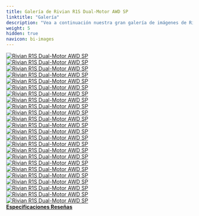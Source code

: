 ```yaml
---
title: Galería de Rivian R1S Dual-Motor AWD SP
linktitle: "Galería"
description: "Vea a continuación nuestra gran galería de imágenes de Rivian R1S Dual-Motor AWD SP. Haga clic en las imágenes para versiones en alta resolución."
weight: 5
hidden: true
navicon: bi-images
---
```

<!-- markdownlint-disable MD033 -->
<div class="row" id ="my-gallery">
	<div class="pswp-grid-item col-6 col-md-4">
		<a href="https://media.evkx.net/multimedia/models/rivian/r1/r1s_dual-motor_awd_sp/chargeport_1.jpg"
data-pswp-src="https://media.evkx.net/multimedia/models/rivian/r1/r1s_dual-motor_awd_sp/chargeport_1.jpg"
data-pswp-width="2880"
data-pswp-height="1920" 
target="_blank">
			<img src="https://media.evkx.net/multimedia/models/rivian/r1/r1s_dual-motor_awd_sp/chargeport_1_xst.jpg" alt="Rivian R1S Dual-Motor AWD SP" class="img-fluid " />
		</a>
	</div>
	<div class="pswp-grid-item col-6 col-md-4">
		<a href="https://media.evkx.net/multimedia/models/rivian/r1/r1s_dual-motor_awd_sp/details_1.jpg"
data-pswp-src="https://media.evkx.net/multimedia/models/rivian/r1/r1s_dual-motor_awd_sp/details_1.jpg"
data-pswp-width="2880"
data-pswp-height="1920" 
target="_blank">
			<img src="https://media.evkx.net/multimedia/models/rivian/r1/r1s_dual-motor_awd_sp/details_1_xst.jpg" alt="Rivian R1S Dual-Motor AWD SP" class="img-fluid " />
		</a>
	</div>
	<div class="pswp-grid-item col-6 col-md-4">
		<a href="https://media.evkx.net/multimedia/models/rivian/r1/r1s_dual-motor_awd_sp/details_2.jpg"
data-pswp-src="https://media.evkx.net/multimedia/models/rivian/r1/r1s_dual-motor_awd_sp/details_2.jpg"
data-pswp-width="2880"
data-pswp-height="1920" 
target="_blank">
			<img src="https://media.evkx.net/multimedia/models/rivian/r1/r1s_dual-motor_awd_sp/details_2_xst.jpg" alt="Rivian R1S Dual-Motor AWD SP" class="img-fluid " />
		</a>
	</div>
	<div class="pswp-grid-item col-6 col-md-4">
		<a href="https://media.evkx.net/multimedia/models/rivian/r1/r1s_dual-motor_awd_sp/exterior_1.jpg"
data-pswp-src="https://media.evkx.net/multimedia/models/rivian/r1/r1s_dual-motor_awd_sp/exterior_1.jpg"
data-pswp-width="2880"
data-pswp-height="1920" 
target="_blank">
			<img src="https://media.evkx.net/multimedia/models/rivian/r1/r1s_dual-motor_awd_sp/exterior_1_xst.jpg" alt="Rivian R1S Dual-Motor AWD SP" class="img-fluid " />
		</a>
	</div>
	<div class="pswp-grid-item col-6 col-md-4">
		<a href="https://media.evkx.net/multimedia/models/rivian/r1/r1s_dual-motor_awd_sp/exterior_2.jpg"
data-pswp-src="https://media.evkx.net/multimedia/models/rivian/r1/r1s_dual-motor_awd_sp/exterior_2.jpg"
data-pswp-width="2880"
data-pswp-height="1920" 
target="_blank">
			<img src="https://media.evkx.net/multimedia/models/rivian/r1/r1s_dual-motor_awd_sp/exterior_2_xst.jpg" alt="Rivian R1S Dual-Motor AWD SP" class="img-fluid " />
		</a>
	</div>
	<div class="pswp-grid-item col-6 col-md-4">
		<a href="https://media.evkx.net/multimedia/models/rivian/r1/r1s_dual-motor_awd_sp/exterior_3.jpg"
data-pswp-src="https://media.evkx.net/multimedia/models/rivian/r1/r1s_dual-motor_awd_sp/exterior_3.jpg"
data-pswp-width="2880"
data-pswp-height="1920" 
target="_blank">
			<img src="https://media.evkx.net/multimedia/models/rivian/r1/r1s_dual-motor_awd_sp/exterior_3_xst.jpg" alt="Rivian R1S Dual-Motor AWD SP" class="img-fluid " />
		</a>
	</div>
	<div class="pswp-grid-item col-6 col-md-4">
		<a href="https://media.evkx.net/multimedia/models/rivian/r1/r1s_dual-motor_awd_sp/exterior_4.jpg"
data-pswp-src="https://media.evkx.net/multimedia/models/rivian/r1/r1s_dual-motor_awd_sp/exterior_4.jpg"
data-pswp-width="2880"
data-pswp-height="1920" 
target="_blank">
			<img src="https://media.evkx.net/multimedia/models/rivian/r1/r1s_dual-motor_awd_sp/exterior_4_xst.jpg" alt="Rivian R1S Dual-Motor AWD SP" class="img-fluid " />
		</a>
	</div>
	<div class="pswp-grid-item col-6 col-md-4">
		<a href="https://media.evkx.net/multimedia/models/rivian/r1/r1s_dual-motor_awd_sp/exterior_5.jpg"
data-pswp-src="https://media.evkx.net/multimedia/models/rivian/r1/r1s_dual-motor_awd_sp/exterior_5.jpg"
data-pswp-width="2880"
data-pswp-height="1920" 
target="_blank">
			<img src="https://media.evkx.net/multimedia/models/rivian/r1/r1s_dual-motor_awd_sp/exterior_5_xst.jpg" alt="Rivian R1S Dual-Motor AWD SP" class="img-fluid " />
		</a>
	</div>
	<div class="pswp-grid-item col-6 col-md-4">
		<a href="https://media.evkx.net/multimedia/models/rivian/r1/r1s_dual-motor_awd_sp/exterior_6.jpg"
data-pswp-src="https://media.evkx.net/multimedia/models/rivian/r1/r1s_dual-motor_awd_sp/exterior_6.jpg"
data-pswp-width="2880"
data-pswp-height="1920" 
target="_blank">
			<img src="https://media.evkx.net/multimedia/models/rivian/r1/r1s_dual-motor_awd_sp/exterior_6_xst.jpg" alt="Rivian R1S Dual-Motor AWD SP" class="img-fluid " />
		</a>
	</div>
	<div class="pswp-grid-item col-6 col-md-4">
		<a href="https://media.evkx.net/multimedia/models/rivian/r1/r1s_dual-motor_awd_sp/frontseats_1.jpg"
data-pswp-src="https://media.evkx.net/multimedia/models/rivian/r1/r1s_dual-motor_awd_sp/frontseats_1.jpg"
data-pswp-width="2880"
data-pswp-height="1920" 
target="_blank">
			<img src="https://media.evkx.net/multimedia/models/rivian/r1/r1s_dual-motor_awd_sp/frontseats_1_xst.jpg" alt="Rivian R1S Dual-Motor AWD SP" class="img-fluid " />
		</a>
	</div>
	<div class="pswp-grid-item col-6 col-md-4">
		<a href="https://media.evkx.net/multimedia/models/rivian/r1/r1s_dual-motor_awd_sp/frontseats_2.jpg"
data-pswp-src="https://media.evkx.net/multimedia/models/rivian/r1/r1s_dual-motor_awd_sp/frontseats_2.jpg"
data-pswp-width="2880"
data-pswp-height="1920" 
target="_blank">
			<img src="https://media.evkx.net/multimedia/models/rivian/r1/r1s_dual-motor_awd_sp/frontseats_2_xst.jpg" alt="Rivian R1S Dual-Motor AWD SP" class="img-fluid " />
		</a>
	</div>
	<div class="pswp-grid-item col-6 col-md-4">
		<a href="https://media.evkx.net/multimedia/models/rivian/r1/r1s_dual-motor_awd_sp/frunk_1.jpg"
data-pswp-src="https://media.evkx.net/multimedia/models/rivian/r1/r1s_dual-motor_awd_sp/frunk_1.jpg"
data-pswp-width="2880"
data-pswp-height="1920" 
target="_blank">
			<img src="https://media.evkx.net/multimedia/models/rivian/r1/r1s_dual-motor_awd_sp/frunk_1_xst.jpg" alt="Rivian R1S Dual-Motor AWD SP" class="img-fluid " />
		</a>
	</div>
	<div class="pswp-grid-item col-6 col-md-4">
		<a href="https://media.evkx.net/multimedia/models/rivian/r1/r1s_dual-motor_awd_sp/headlights_1.jpg"
data-pswp-src="https://media.evkx.net/multimedia/models/rivian/r1/r1s_dual-motor_awd_sp/headlights_1.jpg"
data-pswp-width="2880"
data-pswp-height="1920" 
target="_blank">
			<img src="https://media.evkx.net/multimedia/models/rivian/r1/r1s_dual-motor_awd_sp/headlights_1_xst.jpg" alt="Rivian R1S Dual-Motor AWD SP" class="img-fluid " />
		</a>
	</div>
	<div class="pswp-grid-item col-6 col-md-4">
		<a href="https://media.evkx.net/multimedia/models/rivian/r1/r1s_dual-motor_awd_sp/interior_1.jpg"
data-pswp-src="https://media.evkx.net/multimedia/models/rivian/r1/r1s_dual-motor_awd_sp/interior_1.jpg"
data-pswp-width="2880"
data-pswp-height="1920" 
target="_blank">
			<img src="https://media.evkx.net/multimedia/models/rivian/r1/r1s_dual-motor_awd_sp/interior_1_xst.jpg" alt="Rivian R1S Dual-Motor AWD SP" class="img-fluid " />
		</a>
	</div>
	<div class="pswp-grid-item col-6 col-md-4">
		<a href="https://media.evkx.net/multimedia/models/rivian/r1/r1s_dual-motor_awd_sp/interior_2.jpg"
data-pswp-src="https://media.evkx.net/multimedia/models/rivian/r1/r1s_dual-motor_awd_sp/interior_2.jpg"
data-pswp-width="2880"
data-pswp-height="1920" 
target="_blank">
			<img src="https://media.evkx.net/multimedia/models/rivian/r1/r1s_dual-motor_awd_sp/interior_2_xst.jpg" alt="Rivian R1S Dual-Motor AWD SP" class="img-fluid " />
		</a>
	</div>
	<div class="pswp-grid-item col-6 col-md-4">
		<a href="https://media.evkx.net/multimedia/models/rivian/r1/r1s_dual-motor_awd_sp/interior_3.jpg"
data-pswp-src="https://media.evkx.net/multimedia/models/rivian/r1/r1s_dual-motor_awd_sp/interior_3.jpg"
data-pswp-width="2880"
data-pswp-height="1920" 
target="_blank">
			<img src="https://media.evkx.net/multimedia/models/rivian/r1/r1s_dual-motor_awd_sp/interior_3_xst.jpg" alt="Rivian R1S Dual-Motor AWD SP" class="img-fluid " />
		</a>
	</div>
	<div class="pswp-grid-item col-6 col-md-4">
		<a href="https://media.evkx.net/multimedia/models/rivian/r1/r1s_dual-motor_awd_sp/interior_4.jpg"
data-pswp-src="https://media.evkx.net/multimedia/models/rivian/r1/r1s_dual-motor_awd_sp/interior_4.jpg"
data-pswp-width="2880"
data-pswp-height="1920" 
target="_blank">
			<img src="https://media.evkx.net/multimedia/models/rivian/r1/r1s_dual-motor_awd_sp/interior_4_xst.jpg" alt="Rivian R1S Dual-Motor AWD SP" class="img-fluid " />
		</a>
	</div>
	<div class="pswp-grid-item col-6 col-md-4">
		<a href="https://media.evkx.net/multimedia/models/rivian/r1/r1s_dual-motor_awd_sp/main_1.jpg"
data-pswp-src="https://media.evkx.net/multimedia/models/rivian/r1/r1s_dual-motor_awd_sp/main_1.jpg"
data-pswp-width="2880"
data-pswp-height="1920" 
target="_blank">
			<img src="https://media.evkx.net/multimedia/models/rivian/r1/r1s_dual-motor_awd_sp/main_1_xst.jpg" alt="Rivian R1S Dual-Motor AWD SP" class="img-fluid " />
		</a>
	</div>
	<div class="pswp-grid-item col-6 col-md-4">
		<a href="https://media.evkx.net/multimedia/models/rivian/r1/r1s_dual-motor_awd_sp/roof_1.jpg"
data-pswp-src="https://media.evkx.net/multimedia/models/rivian/r1/r1s_dual-motor_awd_sp/roof_1.jpg"
data-pswp-width="2880"
data-pswp-height="1920" 
target="_blank">
			<img src="https://media.evkx.net/multimedia/models/rivian/r1/r1s_dual-motor_awd_sp/roof_1_xst.jpg" alt="Rivian R1S Dual-Motor AWD SP" class="img-fluid " />
		</a>
	</div>
	<div class="pswp-grid-item col-6 col-md-4">
		<a href="https://media.evkx.net/multimedia/models/rivian/r1/r1s_dual-motor_awd_sp/screens_1.jpg"
data-pswp-src="https://media.evkx.net/multimedia/models/rivian/r1/r1s_dual-motor_awd_sp/screens_1.jpg"
data-pswp-width="2880"
data-pswp-height="1920" 
target="_blank">
			<img src="https://media.evkx.net/multimedia/models/rivian/r1/r1s_dual-motor_awd_sp/screens_1_xst.jpg" alt="Rivian R1S Dual-Motor AWD SP" class="img-fluid " />
		</a>
	</div>
	<div class="pswp-grid-item col-6 col-md-4">
		<a href="https://media.evkx.net/multimedia/models/rivian/r1/r1s_dual-motor_awd_sp/screens_2.jpg"
data-pswp-src="https://media.evkx.net/multimedia/models/rivian/r1/r1s_dual-motor_awd_sp/screens_2.jpg"
data-pswp-width="2880"
data-pswp-height="1920" 
target="_blank">
			<img src="https://media.evkx.net/multimedia/models/rivian/r1/r1s_dual-motor_awd_sp/screens_2_xst.jpg" alt="Rivian R1S Dual-Motor AWD SP" class="img-fluid " />
		</a>
	</div>
	<div class="pswp-grid-item col-6 col-md-4">
		<a href="https://media.evkx.net/multimedia/models/rivian/r1/r1s_dual-motor_awd_sp/towing_1.jpg"
data-pswp-src="https://media.evkx.net/multimedia/models/rivian/r1/r1s_dual-motor_awd_sp/towing_1.jpg"
data-pswp-width="2880"
data-pswp-height="1920" 
target="_blank">
			<img src="https://media.evkx.net/multimedia/models/rivian/r1/r1s_dual-motor_awd_sp/towing_1_xst.jpg" alt="Rivian R1S Dual-Motor AWD SP" class="img-fluid " />
		</a>
	</div>
	<div class="pswp-grid-item col-6 col-md-4">
		<a href="https://media.evkx.net/multimedia/models/rivian/r1/r1s_dual-motor_awd_sp/towing_2.jpg"
data-pswp-src="https://media.evkx.net/multimedia/models/rivian/r1/r1s_dual-motor_awd_sp/towing_2.jpg"
data-pswp-width="2880"
data-pswp-height="1920" 
target="_blank">
			<img src="https://media.evkx.net/multimedia/models/rivian/r1/r1s_dual-motor_awd_sp/towing_2_xst.jpg" alt="Rivian R1S Dual-Motor AWD SP" class="img-fluid " />
		</a>
	</div>
	<div class="pswp-grid-item col-6 col-md-4">
		<a href="https://media.evkx.net/multimedia/models/rivian/r1/r1s_dual-motor_awd_sp/trunk_1.jpg"
data-pswp-src="https://media.evkx.net/multimedia/models/rivian/r1/r1s_dual-motor_awd_sp/trunk_1.jpg"
data-pswp-width="2880"
data-pswp-height="1920" 
target="_blank">
			<img src="https://media.evkx.net/multimedia/models/rivian/r1/r1s_dual-motor_awd_sp/trunk_1_xst.jpg" alt="Rivian R1S Dual-Motor AWD SP" class="img-fluid " />
		</a>
	</div>
</div>
<script type="module">
  import PhotoSwipeLightbox from '/js/photoswipe-lightbox.esm.js';
    const lightbox = new PhotoSwipeLightbox({
       gallery: '#my-gallery',
        children: 'a',
        pswpModule: () => import('/js/photoswipe.esm.js')
    });
lightbox.init();
</script>
<div class="mt-3 mb-3">
<a href="../specifications/" class="text-decoration-none text-black">
<strong><i class="bi-arrow-left"></i> Especificaciones </strong>
</a>
<a href="../reviews/" class="text-decoration-none text-black float-end">
<strong>Reseñas <i class="bi-arrow-right"></i></strong>
</a>
</div>
